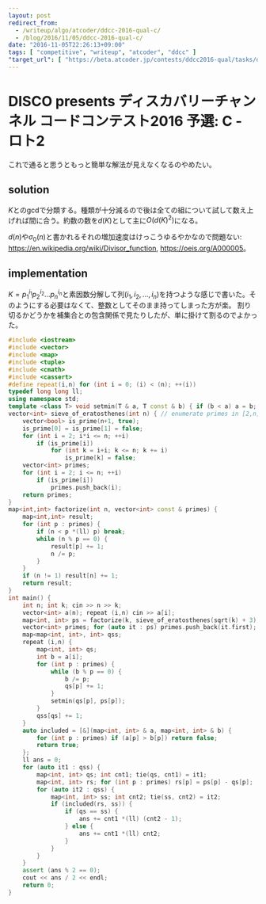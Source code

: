 ```yaml
---
layout: post
redirect_from:
  - /writeup/algo/atcoder/ddcc-2016-qual-c/
  - /blog/2016/11/05/ddcc-2016-qual-c/
date: "2016-11-05T22:26:13+09:00"
tags: [ "competitive", "writeup", "atcoder", "ddcc" ]
"target_url": [ "https://beta.atcoder.jp/contests/ddcc2016-qual/tasks/ddcc_2016_qual_c" ]
---
```


# DISCO presents ディスカバリーチャンネル コードコンテスト2016 予選: C - ロト2

これで通ると思うともっと簡単な解法が見えなくなるのやめたい。

## solution

$K$との$\mathrm{gcd}$で分類する。種類が十分減るので後は全ての組について試して数え上げれば間に合う。約数の数を$d(K)$として主に$O(d(K)^2)$になる。

$d(n)$や$\sigma_0(n)$と書かれるそれの増加速度はけっこうゆるやかなので問題ない: <https://en.wikipedia.org/wiki/Divisor_function>, <https://oeis.org/A000005>。

## implementation

$K = p_1^{i_1} p_2^{i_2} \dots p_n^{i_n}$と素因数分解して列$(i_1, i_2, \dots, i_n)$を持つような感じで書いた。そのようにする必要はなくて、整数としてそのまま持ってしまった方が楽。
割り切るかどうかを補集合との包含関係で見たりしたが、単に掛けて割るのでよかった。

``` c++
#include <iostream>
#include <vector>
#include <map>
#include <tuple>
#include <cmath>
#include <cassert>
#define repeat(i,n) for (int i = 0; (i) < (n); ++(i))
typedef long long ll;
using namespace std;
template <class T> void setmin(T & a, T const & b) { if (b < a) a = b; }
vector<int> sieve_of_eratosthenes(int n) { // enumerate primes in [2,n] with O(n log log n)
    vector<bool> is_prime(n+1, true);
    is_prime[0] = is_prime[1] = false;
    for (int i = 2; i*i <= n; ++i)
        if (is_prime[i])
            for (int k = i+i; k <= n; k += i)
                is_prime[k] = false;
    vector<int> primes;
    for (int i = 2; i <= n; ++i)
        if (is_prime[i])
            primes.push_back(i);
    return primes;
}
map<int,int> factorize(int n, vector<int> const & primes) {
    map<int,int> result;
    for (int p : primes) {
        if (n < p *(ll) p) break;
        while (n % p == 0) {
            result[p] += 1;
            n /= p;
        }
    }
    if (n != 1) result[n] += 1;
    return result;
}
int main() {
    int n; int k; cin >> n >> k;
    vector<int> a(n); repeat (i,n) cin >> a[i];
    map<int, int> ps = factorize(k, sieve_of_eratosthenes(sqrt(k) + 3));
    vector<int> primes; for (auto it : ps) primes.push_back(it.first);
    map<map<int, int>, int> qss;
    repeat (i,n) {
        map<int, int> qs;
        int b = a[i];
        for (int p : primes) {
            while (b % p == 0) {
                b /= p;
                qs[p] += 1;
            }
            setmin(qs[p], ps[p]);
        }
        qss[qs] += 1;
    }
    auto included = [&](map<int, int> & a, map<int, int> & b) {
        for (int p : primes) if (a[p] > b[p]) return false;
        return true;
    };
    ll ans = 0;
    for (auto it1 : qss) {
        map<int, int> qs; int cnt1; tie(qs, cnt1) = it1;
        map<int, int> rs; for (int p : primes) rs[p] = ps[p] - qs[p];
        for (auto it2 : qss) {
            map<int, int> ss; int cnt2; tie(ss, cnt2) = it2;
            if (included(rs, ss)) {
                if (qs == ss) {
                    ans += cnt1 *(ll) (cnt2 - 1);
                } else {
                    ans += cnt1 *(ll) cnt2;
                }
            }
        }
    }
    assert (ans % 2 == 0);
    cout << ans / 2 << endl;
    return 0;
}
```

